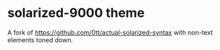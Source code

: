 # solarized-9000 theme

A fork of https://github.com/0tt/actual-solarized-syntax with non-text elements toned down.
